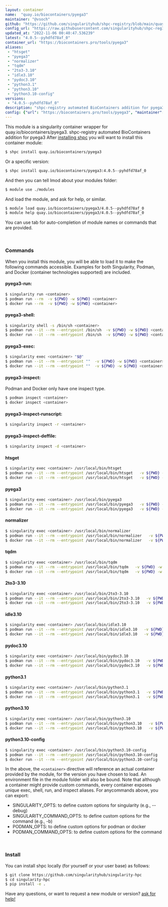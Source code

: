 ```yaml
---
layout: container
name:  "quay.io/biocontainers/pyega3"
maintainer: "@vsoch"
github: "https://github.com/singularityhub/shpc-registry/blob/main/quay.io/biocontainers/pyega3/container.yaml"
config_url: "https://raw.githubusercontent.com/singularityhub/shpc-registry/main/quay.io/biocontainers/pyega3/container.yaml"
updated_at: "2022-11-06 00:40:47.536239"
latest: "4.0.5--pyhdfd78af_0"
container_url: "https://biocontainers.pro/tools/pyega3"
aliases:
 - "htsget"
 - "pyega3"
 - "normalizer"
 - "tqdm"
 - "2to3-3.10"
 - "idle3.10"
 - "pydoc3.10"
 - "python3.1"
 - "python3.10"
 - "python3.10-config"
versions:
 - "4.0.5--pyhdfd78af_0"
description: "shpc-registry automated BioContainers addition for pyega3"
config: {"url": "https://biocontainers.pro/tools/pyega3", "maintainer": "@vsoch", "description": "shpc-registry automated BioContainers addition for pyega3", "latest": {"4.0.5--pyhdfd78af_0": "sha256:ae4158a2d4b50dcbc2ccc3a98b90b79838e8e01c3fa73ad404e98c6179553525"}, "tags": {"4.0.5--pyhdfd78af_0": "sha256:ae4158a2d4b50dcbc2ccc3a98b90b79838e8e01c3fa73ad404e98c6179553525"}, "docker": "quay.io/biocontainers/pyega3", "aliases": {"htsget": "/usr/local/bin/htsget", "pyega3": "/usr/local/bin/pyega3", "normalizer": "/usr/local/bin/normalizer", "tqdm": "/usr/local/bin/tqdm", "2to3-3.10": "/usr/local/bin/2to3-3.10", "idle3.10": "/usr/local/bin/idle3.10", "pydoc3.10": "/usr/local/bin/pydoc3.10", "python3.1": "/usr/local/bin/python3.1", "python3.10": "/usr/local/bin/python3.10", "python3.10-config": "/usr/local/bin/python3.10-config"}}
---
```


This module is a singularity container wrapper for quay.io/biocontainers/pyega3.
shpc-registry automated BioContainers addition for pyega3
After [installing shpc](#install) you will want to install this container module:


```bash
$ shpc install quay.io/biocontainers/pyega3
```

Or a specific version:

```bash
$ shpc install quay.io/biocontainers/pyega3:4.0.5--pyhdfd78af_0
```

And then you can tell lmod about your modules folder:

```bash
$ module use ./modules
```

And load the module, and ask for help, or similar.

```bash
$ module load quay.io/biocontainers/pyega3/4.0.5--pyhdfd78af_0
$ module help quay.io/biocontainers/pyega3/4.0.5--pyhdfd78af_0
```

You can use tab for auto-completion of module names or commands that are provided.

<br>

### Commands

When you install this module, you will be able to load it to make the following commands accessible.
Examples for both Singularity, Podman, and Docker (container technologies supported) are included.

#### pyega3-run:

```bash
$ singularity run <container>
$ podman run --rm  -v ${PWD} -w ${PWD} <container>
$ docker run --rm  -v ${PWD} -w ${PWD} <container>
```

#### pyega3-shell:

```bash
$ singularity shell -s /bin/sh <container>
$ podman run --it --rm --entrypoint /bin/sh  -v ${PWD} -w ${PWD} <container>
$ docker run --it --rm --entrypoint /bin/sh  -v ${PWD} -w ${PWD} <container>
```

#### pyega3-exec:

```bash
$ singularity exec <container> "$@"
$ podman run --it --rm --entrypoint ""  -v ${PWD} -w ${PWD} <container> "$@"
$ docker run --it --rm --entrypoint ""  -v ${PWD} -w ${PWD} <container> "$@"
```

#### pyega3-inspect:

Podman and Docker only have one inspect type.

```bash
$ podman inspect <container>
$ docker inspect <container>
```

#### pyega3-inspect-runscript:

```bash
$ singularity inspect -r <container>
```

#### pyega3-inspect-deffile:

```bash
$ singularity inspect -d <container>
```


#### htsget

```bash
$ singularity exec <container> /usr/local/bin/htsget
$ podman run --it --rm --entrypoint /usr/local/bin/htsget   -v ${PWD} -w ${PWD} <container> -c " $@"
$ docker run --it --rm --entrypoint /usr/local/bin/htsget   -v ${PWD} -w ${PWD} <container> -c " $@"
```


#### pyega3

```bash
$ singularity exec <container> /usr/local/bin/pyega3
$ podman run --it --rm --entrypoint /usr/local/bin/pyega3   -v ${PWD} -w ${PWD} <container> -c " $@"
$ docker run --it --rm --entrypoint /usr/local/bin/pyega3   -v ${PWD} -w ${PWD} <container> -c " $@"
```


#### normalizer

```bash
$ singularity exec <container> /usr/local/bin/normalizer
$ podman run --it --rm --entrypoint /usr/local/bin/normalizer   -v ${PWD} -w ${PWD} <container> -c " $@"
$ docker run --it --rm --entrypoint /usr/local/bin/normalizer   -v ${PWD} -w ${PWD} <container> -c " $@"
```


#### tqdm

```bash
$ singularity exec <container> /usr/local/bin/tqdm
$ podman run --it --rm --entrypoint /usr/local/bin/tqdm   -v ${PWD} -w ${PWD} <container> -c " $@"
$ docker run --it --rm --entrypoint /usr/local/bin/tqdm   -v ${PWD} -w ${PWD} <container> -c " $@"
```


#### 2to3-3.10

```bash
$ singularity exec <container> /usr/local/bin/2to3-3.10
$ podman run --it --rm --entrypoint /usr/local/bin/2to3-3.10   -v ${PWD} -w ${PWD} <container> -c " $@"
$ docker run --it --rm --entrypoint /usr/local/bin/2to3-3.10   -v ${PWD} -w ${PWD} <container> -c " $@"
```


#### idle3.10

```bash
$ singularity exec <container> /usr/local/bin/idle3.10
$ podman run --it --rm --entrypoint /usr/local/bin/idle3.10   -v ${PWD} -w ${PWD} <container> -c " $@"
$ docker run --it --rm --entrypoint /usr/local/bin/idle3.10   -v ${PWD} -w ${PWD} <container> -c " $@"
```


#### pydoc3.10

```bash
$ singularity exec <container> /usr/local/bin/pydoc3.10
$ podman run --it --rm --entrypoint /usr/local/bin/pydoc3.10   -v ${PWD} -w ${PWD} <container> -c " $@"
$ docker run --it --rm --entrypoint /usr/local/bin/pydoc3.10   -v ${PWD} -w ${PWD} <container> -c " $@"
```


#### python3.1

```bash
$ singularity exec <container> /usr/local/bin/python3.1
$ podman run --it --rm --entrypoint /usr/local/bin/python3.1   -v ${PWD} -w ${PWD} <container> -c " $@"
$ docker run --it --rm --entrypoint /usr/local/bin/python3.1   -v ${PWD} -w ${PWD} <container> -c " $@"
```


#### python3.10

```bash
$ singularity exec <container> /usr/local/bin/python3.10
$ podman run --it --rm --entrypoint /usr/local/bin/python3.10   -v ${PWD} -w ${PWD} <container> -c " $@"
$ docker run --it --rm --entrypoint /usr/local/bin/python3.10   -v ${PWD} -w ${PWD} <container> -c " $@"
```


#### python3.10-config

```bash
$ singularity exec <container> /usr/local/bin/python3.10-config
$ podman run --it --rm --entrypoint /usr/local/bin/python3.10-config   -v ${PWD} -w ${PWD} <container> -c " $@"
$ docker run --it --rm --entrypoint /usr/local/bin/python3.10-config   -v ${PWD} -w ${PWD} <container> -c " $@"
```



In the above, the `<container>` directive will reference an actual container provided
by the module, for the version you have chosen to load. An environment file in the
module folder will also be bound. Note that although a container
might provide custom commands, every container exposes unique exec, shell, run, and
inspect aliases. For anycommands above, you can export:

 - SINGULARITY_OPTS: to define custom options for singularity (e.g., --debug)
 - SINGULARITY_COMMAND_OPTS: to define custom options for the command (e.g., -b)
 - PODMAN_OPTS: to define custom options for podman or docker
 - PODMAN_COMMAND_OPTS: to define custom options for the command

<br>

### Install

You can install shpc locally (for yourself or your user base) as follows:

```bash
$ git clone https://github.com/singularityhub/singularity-hpc
$ cd singularity-hpc
$ pip install -e .
```

Have any questions, or want to request a new module or version? [ask for help!](https://github.com/singularityhub/singularity-hpc/issues)